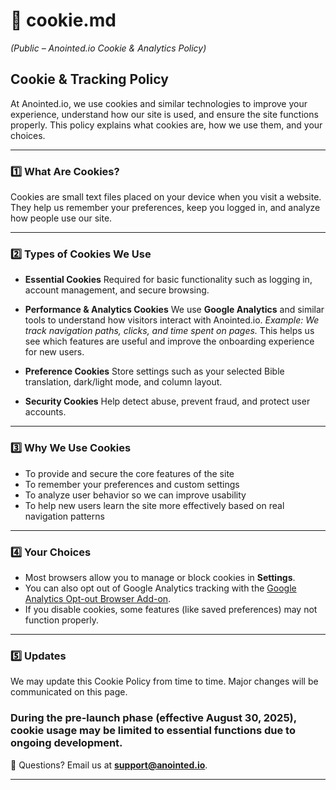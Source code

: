 # 🍪 **cookie.md**

*(Public – Anointed.io Cookie & Analytics Policy)*

## **Cookie & Tracking Policy**

At Anointed.io, we use cookies and similar technologies to improve your experience, understand how our site is used, and ensure the site functions properly. This policy explains what cookies are, how we use them, and your choices.

---

### 1️⃣ What Are Cookies?

Cookies are small text files placed on your device when you visit a website. They help us remember your preferences, keep you logged in, and analyze how people use our site.

---

### 2️⃣ Types of Cookies We Use

* **Essential Cookies**
  Required for basic functionality such as logging in, account management, and secure browsing.

* **Performance & Analytics Cookies**
  We use **Google Analytics** and similar tools to understand how visitors interact with Anointed.io.
  *Example: We track navigation paths, clicks, and time spent on pages.*
  This helps us see which features are useful and improve the onboarding experience for new users.

* **Preference Cookies**
  Store settings such as your selected Bible translation, dark/light mode, and column layout.

* **Security Cookies**
  Help detect abuse, prevent fraud, and protect user accounts.

---

### 3️⃣ Why We Use Cookies

* To provide and secure the core features of the site
* To remember your preferences and custom settings
* To analyze user behavior so we can improve usability
* To help new users learn the site more effectively based on real navigation patterns

---

### 4️⃣ Your Choices

* Most browsers allow you to manage or block cookies in **Settings**.
* You can also opt out of Google Analytics tracking with the [Google Analytics Opt-out Browser Add-on](https://tools.google.com/dlpage/gaoptout).
* If you disable cookies, some features (like saved preferences) may not function properly.

---

### 5️⃣ Updates

We may update this Cookie Policy from time to time. Major changes will be communicated on this page.

### During the pre-launch phase (effective August 30, 2025), cookie usage may be limited to essential functions due to ongoing development.

📩 Questions? Email us at **[support@anointed.io](mailto:support@anointed.io)**.

---
